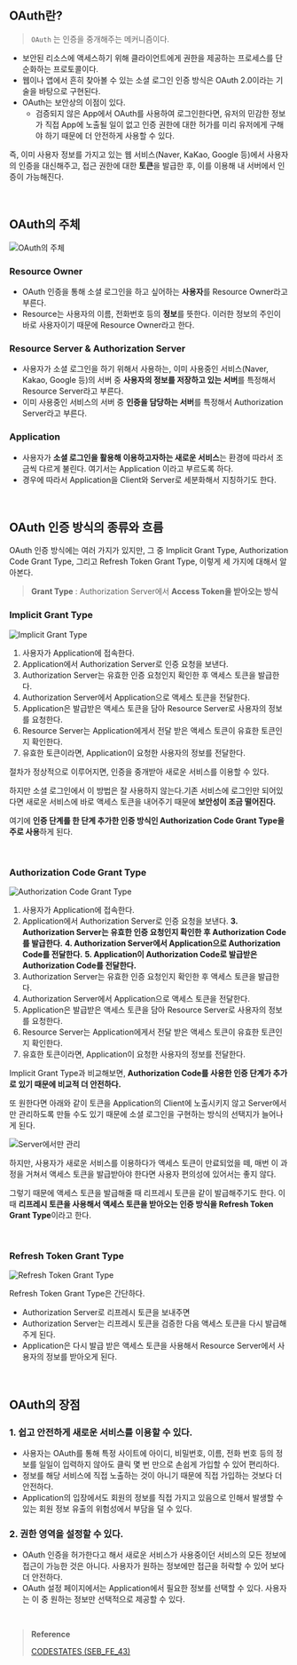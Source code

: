 ## OAuth란?

> `OAuth` 는 인증을 중개해주는 메커니즘이다.

- 보안된 리소스에 액세스하기 위해 클라이언트에게 권한을 제공하는 프로세스를 단순화하는 프로토콜이다.
- 웹이나 앱에서 흔히 찾아볼 수 있는 소셜 로그인 인증 방식은 OAuth 2.0이라는 기술을 바탕으로 구현된다.
- OAuth는 보안상의 이점이 있다.
  - 검증되지 않은 App에서 OAuth를 사용하여 로그인한다면, 유저의 민감한 정보가 직접 App에 노출될 일이 없고 인증 권한에 대한 허가를 미리 유저에게 구해야 하기 때문에 더 안전하게 사용할 수 있다.

즉, 이미 사용자 정보를 가지고 있는 웹 서비스(Naver, KaKao, Google 등)에서 사용자의 인증을 대신해주고, 접근 권한에 대한 **토큰**을 발급한 후, 이를 이용해 내 서버에서 인증이 가능해진다.

<br>

## OAuth의 주체

![OAuth의 주체](https://velog.velcdn.com/images/tlsl13/post/45e3edbf-e6fe-4ed3-8454-ddd6cb405b37/image.png)

### Resource Owner

- OAuth 인증을 통해 소셜 로그인을 하고 싶어하는 **사용자**를 Resource Owner라고 부른다.
- Resource는 사용자의 이름, 전화번호 등의 **정보**를 뜻한다. 이러한 정보의 주인이 바로 사용자이기 때문에 Resource Owner라고 한다.

### Resource Server & Authorization Server

- 사용자가 소셜 로그인을 하기 위해서 사용하는, 이미 사용중인 서비스(Naver, Kakao, Google 등)의 서버 중 **사용자의 정보를 저장하고 있는 서버**를 특정해서 Resource Server라고 부른다.
- 이미 사용중인 서비스의 서버 중 **인증을 담당하는 서버**를 특정해서 Authorization Server라고 부른다.

### Application

- 사용자가 **소셜 로그인을 활용해 이용하고자하는 새로운 서비스**는 환경에 따라서 조금씩 다르게 불린다. 여기서는 Application 이라고 부르도록 하다.
- 경우에 따라서 Application을 Client와 Server로 세분화해서 지칭하기도 한다.

<br>

## OAuth 인증 방식의 종류와 흐름

OAuth 인증 방식에는 여러 가지가 있지만, 그 중 Implicit Grant Type, Authorization Code Grant Type, 그리고 Refresh Token Grant Type, 이렇게 세 가지에 대해서 알아본다.

> **Grant Type** : Authorization Server에서 **Access Token을 받아오는 방식**

### Implicit Grant Type

![Implicit Grant Type](https://velog.velcdn.com/images/tlsl13/post/27c5ddf6-bad5-4ee9-9375-82b899f49b65/image.png)

1. 사용자가 Application에 접속한다.
2. Application에서 Authorization Server로 인증 요청을 보낸다.
3. Authorization Server는 유효한 인증 요청인지 확인한 후 액세스 토큰을 발급한다.
4. Authorization Server에서 Application으로 액세스 토큰을 전달한다.
5. Application은 발급받은 액세스 토큰을 담아 Resource Server로 사용자의 정보를 요청한다.
6. Resource Server는 Application에게서 전달 받은 액세스 토큰이 유효한 토큰인지 확인한다.
7. 유효한 토큰이라면, Application이 요청한 사용자의 정보를 전달한다.

절차가 정상적으로 이루어지면, 인증을 중개받아 새로운 서비스를 이용할 수 있다.

하지만 소셜 로그인에서 이 방법은 잘 사용하지 않는다.기존 서비스에 로그인만 되어있다면 새로운 서비스에 바로 액세스 토큰을 내어주기 때문에 **보안성이 조금 떨어진다.**

여기에 **인증 단계를 한 단계 추가한 인증 방식인 Authorization Code Grant Type을 주로 사용**하게 된다.

<br>

### Authorization Code Grant Type

![Authorization Code Grant Type](https://velog.velcdn.com/images/tlsl13/post/ceb34250-771c-4b55-a9df-8c1531c34244/image.png)

1. 사용자가 Application에 접속한다.
2. Application에서 Authorization Server로 인증 요청을 보낸다.
   **3. Authorization Server는 유효한 인증 요청인지 확인한 후 Authorization Code를 발급한다.**
   **4. Authorization Server에서 Application으로 Authorization Code를 전달한다.**
   **5. Application이 Authorization Code로 발급받은 Authorization Code를 전달한다.**
3. Authorization Server는 유효한 인증 요청인지 확인한 후 액세스 토큰을 발급한다.
4. Authorization Server에서 Application으로 액세스 토큰을 전달한다.
5. Application은 발급받은 액세스 토큰을 담아 Resource Server로 사용자의 정보를 요청한다.
6. Resource Server는 Application에게서 전달 받은 액세스 토큰이 유효한 토큰인지 확인한다.
7. 유효한 토큰이라면, Application이 요청한 사용자의 정보를 전달한다.

Implicit Grant Type과 비교해보면, **Authorization Code를 사용한 인증 단계가 추가로 있기 때문에 비교적 더 안전하다.**

또 원한다면 아래와 같이 토큰을 Application의 Client에 노출시키지 않고 Server에서만 관리하도록 만들 수도 있기 때문에 소셜 로그인을 구현하는 방식의 선택지가 늘어나게 된다.

![Server에서만 관리](https://velog.velcdn.com/images/tlsl13/post/50126455-3773-4a84-be00-0551fedafd89/image.png)

하지만, 사용자가 새로운 서비스를 이용하다가 액세스 토큰이 만료되었을 떼, 매번 이 과정을 거쳐서 액세스 토큰을 발급받아야 한다면 사용자 편의성에 있어서는 좋지 않다.

그렇기 때문에 액세스 토큰을 발급해줄 때 리프레시 토큰을 같이 발급해주기도 한다. 이때 **리프레시 토큰을 사용해서 액세스 토큰을 받아오는 인증 방식을 Refresh Token Grant Type**이라고 한다.

<br>

### Refresh Token Grant Type

![Refresh Token Grant Type](https://velog.velcdn.com/images/tlsl13/post/5fe6353f-a5d0-44c1-ae07-eef4689dcf90/image.png)

Refresh Token Grant Type은 간단하다.

- Authorization Server로 리프레시 토큰을 보내주면
- Authorization Server는 리프레시 토큰을 검증한 다음 액세스 토큰을 다시 발급해주게 된다.
- Application은 다시 발급 받은 액세스 토큰을 사용해서 Resource Server에서 사용자의 정보를 받아오게 된다.

<br>

## OAuth의 장점

### 1. 쉽고 안전하게 새로운 서비스를 이용할 수 있다.

- 사용자는 OAuth를 통해 특정 사이트에 아이디, 비밀번호, 이름, 전화 번호 등의 정보를 일일이 입력하지 않아도 클릭 몇 번 만으로 손쉽게 가입할 수 있어 편리하다.
- 정보를 해당 서비스에 직접 노출하는 것이 아니기 때문에 직접 가입하는 것보다 더 안전하다.
- Application의 입장에서도 회원의 정보를 직접 가지고 있음으로 인해서 발생할 수 있는 회원 정보 유출의 위험성에서 부담을 덜 수 있다.

### 2. 권한 영역을 설정할 수 있다.

- OAuth 인증을 허가한다고 해서 새로운 서비스가 사용중이던 서비스의 모든 정보에 접근이 가능한 것은 아니다. 사용자가 원하는 정보에만 접근을 허락할 수 있어 보다 더 안전하다.
- OAuth 설정 페이지에서는 Application에서 필요한 정보를 선택할 수 있다. 사용자는 이 중 원하는 정보만 선택적으로 제공할 수 있다.

<br>

> **Reference**
>
> [CODESTATES (SEB_FE_43)](https://www.codestates.com/)
